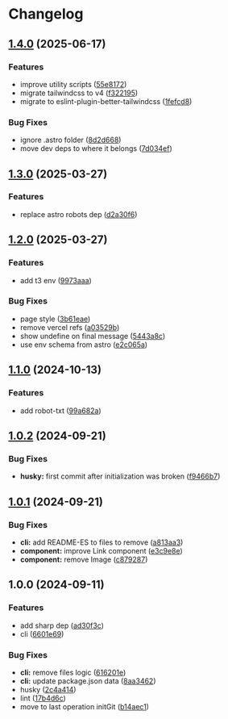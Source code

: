 # Changelog

## [1.4.0](https://github.com/Pkcarreno/astro-minimal-template/compare/v1.3.0...v1.4.0) (2025-06-17)


### Features

* improve utility scripts ([55e8172](https://github.com/Pkcarreno/astro-minimal-template/commit/55e8172dc7ecf5cac504db5131a9aec834b23092))
* migrate tailwindcss to v4 ([f322195](https://github.com/Pkcarreno/astro-minimal-template/commit/f322195e10b26d4af879646a3a1a7f7d4c56096c))
* migrate to eslint-plugin-better-tailwindcss ([1fefcd8](https://github.com/Pkcarreno/astro-minimal-template/commit/1fefcd8022fef9994bf890292a024f1e0a526559))


### Bug Fixes

* ignore .astro folder ([8d2d668](https://github.com/Pkcarreno/astro-minimal-template/commit/8d2d6682e6f975747842687087d0ab3681bb4ba3))
* move dev deps to where it belongs ([7d034ef](https://github.com/Pkcarreno/astro-minimal-template/commit/7d034efbec5b76cbf8e73d3de807e1a554f2a578))

## [1.3.0](https://github.com/Pkcarreno/astro-minimal-template/compare/v1.2.0...v1.3.0) (2025-03-27)


### Features

* replace astro robots dep ([d2a30f6](https://github.com/Pkcarreno/astro-minimal-template/commit/d2a30f60d4eedefa90d82c58bb55e87e50a12eea))

## [1.2.0](https://github.com/Pkcarreno/astro-minimal-template/compare/v1.1.0...v1.2.0) (2025-03-27)


### Features

* add t3 env ([9973aaa](https://github.com/Pkcarreno/astro-minimal-template/commit/9973aaa71ca62e2e19df51190e42c943b1f7599a))


### Bug Fixes

* page style ([3b61eae](https://github.com/Pkcarreno/astro-minimal-template/commit/3b61eaecb07d34f6cc8145e6ddfcace746e61bb3))
* remove vercel refs ([a03529b](https://github.com/Pkcarreno/astro-minimal-template/commit/a03529b1409f8ec5af2a317df40dbcde1e877080))
* show undefine on final message ([5443a8c](https://github.com/Pkcarreno/astro-minimal-template/commit/5443a8c6bbad6d21dcd5d1b0d20aa2d574ca8295))
* use env schema from astro ([e2c065a](https://github.com/Pkcarreno/astro-minimal-template/commit/e2c065ab13a342c5cdb0ce1c33257bf187c493ff))

## [1.1.0](https://github.com/Pkcarreno/astro-minimal-template/compare/v1.0.2...v1.1.0) (2024-10-13)


### Features

* add robot-txt ([99a682a](https://github.com/Pkcarreno/astro-minimal-template/commit/99a682ada659d849bab83c5611f3d1ad1b40503e))

## [1.0.2](https://github.com/Pkcarreno/astro-minimal-template/compare/v1.0.1...v1.0.2) (2024-09-21)


### Bug Fixes

* **husky:** first commit after initialization was broken ([f9466b7](https://github.com/Pkcarreno/astro-minimal-template/commit/f9466b7d2a3d0d91365b121eb47c7c162494e43f))

## [1.0.1](https://github.com/Pkcarreno/astro-minimal-template/compare/v1.0.0...v1.0.1) (2024-09-21)


### Bug Fixes

* **cli:** add README-ES to files to remove ([a813aa3](https://github.com/Pkcarreno/astro-minimal-template/commit/a813aa335e42aebd1cb1f7be292fea1d459e3cd3))
* **component:** improve Link component ([e3c9e8e](https://github.com/Pkcarreno/astro-minimal-template/commit/e3c9e8e65844e4a8b17154f5bb95fbb0010f9fe7))
* **component:** remove Image ([c879287](https://github.com/Pkcarreno/astro-minimal-template/commit/c8792875cbfa8ae97718e478c50ecbc6db61a8e9))

## 1.0.0 (2024-09-11)


### Features

* add sharp dep ([ad30f3c](https://github.com/Pkcarreno/astro-minimal-template/commit/ad30f3c752960bd59a5722ecec6ff76f24dacdad))
* cli ([6601e69](https://github.com/Pkcarreno/astro-minimal-template/commit/6601e69468ebfb162c2722ebb3abbd07ec3d4eb5))


### Bug Fixes

* **cli:** remove files logic ([616201e](https://github.com/Pkcarreno/astro-minimal-template/commit/616201eabc3f3fe13c58756f9486774227dc7828))
* **cli:** update package.json data ([8aa3462](https://github.com/Pkcarreno/astro-minimal-template/commit/8aa3462f3d73ed3780196886ccf1eeba3e94e7a6))
* husky ([2c4a414](https://github.com/Pkcarreno/astro-minimal-template/commit/2c4a414b886d1a7058137cef951ad5b198d52b5a))
* lint ([17b4d6c](https://github.com/Pkcarreno/astro-minimal-template/commit/17b4d6c7760f03f8ae1c67ff87e61bdd4ec4a1f0))
* move to last operation initGit ([b14aec1](https://github.com/Pkcarreno/astro-minimal-template/commit/b14aec19c0beda556dd461454b91ec8122bda002))
